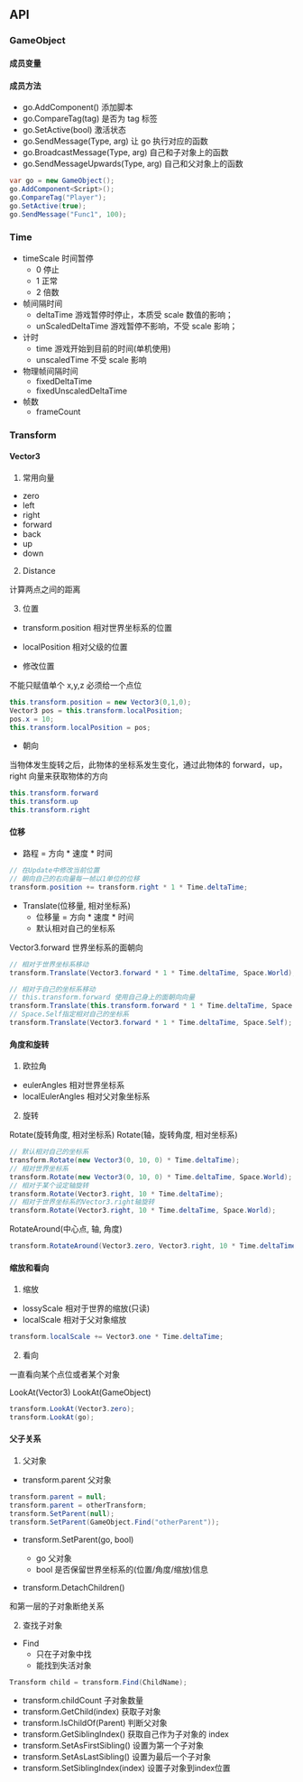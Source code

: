 ## API

### GameObject

#### 成员变量

#### 成员方法

- go.AddComponent<T>() 添加脚本
- go.CompareTag(tag) 是否为 tag 标签
- go.SetActive(bool) 激活状态
- go.SendMessage(Type, arg) 让 go 执行对应的函数
- go.BroadcastMessage(Type, arg) 自己和子对象上的函数
- go.SendMessageUpwards(Type, arg) 自己和父对象上的函数

```c#
var go = new GameObject();
go.AddComponent<Script>();
go.CompareTag("Player");
go.SetActive(true);
go.SendMessage("Func1", 100);
```

### Time

- timeScale 时间暂停
  - 0 停止
  - 1 正常
  - 2 倍数
- 帧间隔时间
  - deltaTime 游戏暂停时停止，本质受 scale 数值的影响；
  - unScaledDeltaTime 游戏暂停不影响，不受 scale 影响；
- 计时
  - time 游戏开始到目前的时间(单机使用)
  - unscaledTime 不受 scale 影响
- 物理帧间隔时间
  - fixedDeltaTime
  - fixedUnscaledDeltaTime
- 帧数
  - frameCount

### Transform

#### Vector3

1. 常用向量

- zero
- left
- right
- forward
- back
- up
- down

2. Distance

计算两点之间的距离

3. 位置

- transform.position 相对世界坐标系的位置
- localPosition 相对父级的位置

- 修改位置

不能只赋值单个 x,y,z 必须给一个点位

```c#
this.transform.position = new Vector3(0,1,0);
Vector3 pos = this.transform.localPosition;
pos.x = 10;
this.transform.localPosition = pos;
```

- 朝向

当物体发生旋转之后，此物体的坐标系发生变化，通过此物体的 forward，up，right 向量来获取物体的方向

```c#
this.transform.forward
this.transform.up
this.transform.right
```

#### 位移

- 路程 = 方向 \* 速度 \* 时间

```c#
// 在Update中修改当前位置
// 朝向自己的右向量每一帧以1单位的位移
transform.position += transform.right * 1 * Time.deltaTime;
```

- Translate(位移量, 相对坐标系)
  - 位移量 = 方向 \* 速度 \* 时间
  - 默认相对自己的坐标系

Vector3.forward 世界坐标系的面朝向

```c#
// 相对于世界坐标系移动
transform.Translate(Vector3.forward * 1 * Time.deltaTime, Space.World);

// 相对于自己的坐标系移动
// this.transform.forward 使用自己身上的面朝向向量
transform.Translate(this.transform.forward * 1 * Time.deltaTime, Space.World);
// Space.Self指定相对自己的坐标系
transform.Translate(Vector3.forward * 1 * Time.deltaTime, Space.Self);
```

#### 角度和旋转

1. 欧拉角

- eulerAngles 相对世界坐标系
- localEulerAngles 相对父对象坐标系

2. 旋转

Rotate(旋转角度, 相对坐标系)
Rotate(轴，旋转角度, 相对坐标系)

```c#
// 默认相对自己的坐标系
transform.Rotate(new Vector3(0, 10, 0) * Time.deltaTime);
// 相对世界坐标系
transform.Rotate(new Vector3(0, 10, 0) * Time.deltaTime, Space.World);
// 相对于某个设定轴旋转
transform.Rotate(Vector3.right, 10 * Time.deltaTime);
// 相对于世界坐标系的Vector3.right轴旋转
transform.Rotate(Vector3.right, 10 * Time.deltaTime, Space.World);
```

RotateAround(中心点, 轴, 角度)

```c#
transform.RotateAround(Vector3.zero, Vector3.right, 10 * Time.deltaTime);
```

#### 缩放和看向

1. 缩放

- lossyScale 相对于世界的缩放(只读)
- localScale 相对于父对象缩放

```c#
transform.localScale += Vector3.one * Time.deltaTime;
```

2. 看向

一直看向某个点位或者某个对象

LookAt(Vector3)
LookAt(GameObject)

```c#
transform.LookAt(Vector3.zero);
transform.LookAt(go);
```

#### 父子关系

1. 父对象

- transform.parent 父对象

```c#
transform.parent = null;
transform.parent = otherTransform;
transform.SetParent(null);
transform.SetParent(GameObject.Find("otherParent"));
```

- transform.SetParent(go, bool)

  - go 父对象
  - bool 是否保留世界坐标系的(位置/角度/缩放)信息

- transform.DetachChildren()

和第一层的子对象断绝关系

2. 查找子对象

- Find
  - 只在子对象中找
  - 能找到失活对象

```c#
Transform child = transform.Find(ChildName);
```

- transform.childCount 子对象数量
- transform.GetChild(index) 获取子对象
- transform.IsChildOf(Parent) 判断父对象
- transform.GetSiblingIndex() 获取自己作为子对象的 index
- transform.SetAsFirstSibling() 设置为第一个子对象
- transform.SetAsLastSibling() 设置为最后一个子对象
- transform.SetSiblingIndex(index) 设置子对象到index位置
